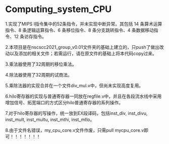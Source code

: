 # Computing_system_CPU


1.实现了MIPS I指令集中的52条指令，并未实现中断异常。其包括 14 条算术运算指令、8 条逻辑运算指令、6 条移位指令、8 条分支跳转指令、4 条数据移动指令、12 条访存指令。

2.本项目是在nscscc2021_group_v0.01文件夹的基础上建立的，只push了做出改动以及添加的相关文件；若需运行，请在原文件的基础上将本代码copy过来。

3.乘法器使用了32周期的移位乘法。

4.除法器使用了32周期的试商法。

5.乘除法器的实现合并在一个文件div_mul.v中，但尚未实现高度复用。

6.hilo寄存器的实现与普通寄存器一同放在regfile.v中，并且在各段流水线中采用增加信号、拓宽端口的方式区分hilo普通寄存器的系列操作。

7.对于hilo寄存器的写操作，统一放到EX段译码，包括inst_div, inst_divu, inst_mult, inst_multu, inst_mthi, inst_mtlo。

8.由于文件名错误，my_cpu_core.v文件作废，只需pull mycpu_core.v即可！！！！！！！
